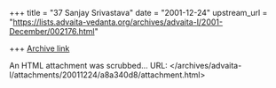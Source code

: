 +++
title = "37 Sanjay Srivastava"
date = "2001-12-24"
upstream_url = "https://lists.advaita-vedanta.org/archives/advaita-l/2001-December/002176.html"

+++
[Archive link](https://lists.advaita-vedanta.org/archives/advaita-l/2001-December/002176.html)

An HTML attachment was scrubbed...
URL: </archives/advaita-l/attachments/20011224/a8a340d8/attachment.html>
